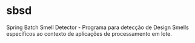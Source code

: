 # sbsd
Spring Batch Smell Detector - Programa para detecção de Design Smells específicos ao contexto de aplicações de processamento em lote.
